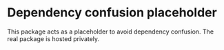 # Dependency confusion placeholder

This package acts as a placeholder to avoid dependency confusion. The real package is hosted privately.